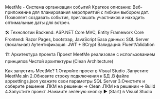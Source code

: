 MeetMe - Система организации событий
Краткое описание: Веб-приложение для планирования мероприятий с гибким выбором дат. Позволяет создавать события, приглашать участников и находить оптимальные даты для встреч.

🛠 Технологии
Backend: ASP.NET Core MVC, Entity Framework Core
Frontend: Razor Pages, bootstrap, JavaScript
База данных: SQL Server (локальная)
Аутентификация: JWT + BCrypt
Валидация: FluentValidation

🏗 Архитектура проекта
Проект MeetMe реализован с использованием принципов Чистой архитектуры (Clean Architecture)

Как запустить MeetMe?
1.Откройте проект в Visual Studio
 .Запустите MeetMe.sln
2.Обновите строку подключения к БД
 .В файле appsettings.json укажите свои параметры SQL Server
3.Очистите и соберите решение
 .ПКМ на решении → Clean
 .ПКМ на решении → Build
4.Запустите проект
 .Нажмите зелёную кнопку ▶ (Start) в Visual Studio
